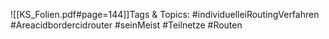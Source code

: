 
![[KS_Folien.pdf#page=144]]Tags & Topics:
   #individuelleiRoutingVerfahren
   #Areacidbordercidrouter
   #seinMeist
   #Teilnetze
   #Routen